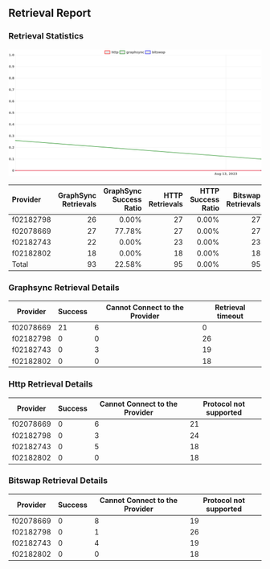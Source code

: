 ## Retrieval Report
### Retrieval Statistics
<img src="https://raw.githubusercontent.com/data-preservation-programs/filplus-checker-assets/main/filecoin-project/filecoin-plus-large-datasets/issues/1198/1692068698042.png"/>

| Provider  | GraphSync Retrievals | GraphSync Success Ratio | HTTP Retrievals | HTTP Success Ratio | Bitswap Retrievals | Bitswap Success Ratio |
| :-------- | -------------------: | ----------------------: | --------------: | -----------------: | -----------------: | --------------------: |
| f02182798 |                   26 |                   0.00% |              27 |              0.00% |                 27 |                 0.00% |
| f02078669 |                   27 |                  77.78% |              27 |              0.00% |                 27 |                 0.00% |
| f02182743 |                   22 |                   0.00% |              23 |              0.00% |                 23 |                 0.00% |
| f02182802 |                   18 |                   0.00% |              18 |              0.00% |                 18 |                 0.00% |
| Total     |                   93 |                  22.58% |              95 |              0.00% |                 95 |                 0.00% |

### Graphsync Retrieval Details
| Provider  | Success | Cannot Connect to the Provider | Retrieval timeout |
| --------- | ------- | ------------------------------ | ----------------- |
| f02078669 | 21      | 6                              | 0                 |
| f02182798 | 0       | 0                              | 26                |
| f02182743 | 0       | 3                              | 19                |
| f02182802 | 0       | 0                              | 18                |

### Http Retrieval Details
| Provider  | Success | Cannot Connect to the Provider | Protocol not supported |
| --------- | ------- | ------------------------------ | ---------------------- |
| f02078669 | 0       | 6                              | 21                     |
| f02182798 | 0       | 3                              | 24                     |
| f02182743 | 0       | 5                              | 18                     |
| f02182802 | 0       | 0                              | 18                     |

### Bitswap Retrieval Details
| Provider  | Success | Cannot Connect to the Provider | Protocol not supported |
| --------- | ------- | ------------------------------ | ---------------------- |
| f02078669 | 0       | 8                              | 19                     |
| f02182798 | 0       | 1                              | 26                     |
| f02182743 | 0       | 4                              | 19                     |
| f02182802 | 0       | 0                              | 18                     |
